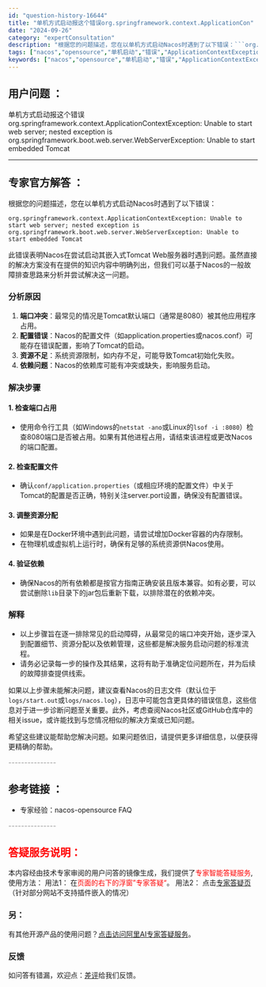 ```yaml
---
id: "question-history-16644"
title: "单机方式启动报这个错误org.springframework.context.ApplicationCon"
date: "2024-09-26"
category: "expertConsultation"
description: "根据您的问题描述，您在以单机方式启动Nacos时遇到了以下错误：```org.springframework.context.ApplicationContextException: Unable to start web server; nested exception is org.spring"
tags: ["nacos","opensource","单机启动","错误","ApplicationContextException","WebServerException","embedded"]
keywords: ["nacos","opensource","单机启动","错误","ApplicationContextException","WebServerException","embedded"]
---
```


## 用户问题 ： 
 单机方式启动报这个错误org.springframework.context.ApplicationContextException: Unable to start web server; nested exception is org.springframework.boot.web.server.WebServerException: Unable to start embedded Tomcat  

---------------
## 专家官方解答 ：

根据您的问题描述，您在以单机方式启动Nacos时遇到了以下错误：

```
org.springframework.context.ApplicationContextException: Unable to start web server; nested exception is org.springframework.boot.web.server.WebServerException: Unable to start embedded Tomcat
```

此错误表明Nacos在尝试启动其嵌入式Tomcat Web服务器时遇到问题。虽然直接的解决方案没有在提供的知识内容中明确列出，但我们可以基于Nacos的一般故障排查思路来分析并尝试解决这一问题。

### 分析原因

1. **端口冲突**：最常见的情况是Tomcat默认端口（通常是8080）被其他应用程序占用。
2. **配置错误**：Nacos的配置文件（如application.properties或nacos.conf）可能存在错误配置，影响了Tomcat的启动。
3. **资源不足**：系统资源限制，如内存不足，可能导致Tomcat初始化失败。
4. **依赖问题**：Nacos的依赖库可能有冲突或缺失，影响服务启动。

### 解决步骤

#### 1. 检查端口占用
- 使用命令行工具（如Windows的`netstat -ano`或Linux的`lsof -i :8080`）检查8080端口是否被占用。如果有其他进程占用，请结束该进程或更改Nacos的端口配置。

#### 2. 检查配置文件
- 确认`conf/application.properties`（或相应环境的配置文件）中关于Tomcat的配置是否正确，特别关注server.port设置，确保没有配置错误。

#### 3. 调整资源分配
- 如果是在Docker环境中遇到此问题，请尝试增加Docker容器的内存限制。
- 在物理机或虚拟机上运行时，确保有足够的系统资源供Nacos使用。

#### 4. 验证依赖
- 确保Nacos的所有依赖都是按官方指南正确安装且版本兼容。如有必要，可以尝试删除`lib`目录下的jar包后重新下载，以排除潜在的依赖冲突。

### 解释
- 以上步骤旨在逐一排除常见的启动障碍，从最常见的端口冲突开始，逐步深入到配置细节、资源分配以及依赖管理，这些都是解决服务启动问题的标准流程。
- 请务必记录每一步的操作及其结果，这将有助于准确定位问题所在，并为后续的故障排查提供线索。

如果以上步骤未能解决问题，建议查看Nacos的日志文件（默认位于`logs/start.out`或`logs/nacos.log`），日志中可能包含更具体的错误信息，这些信息对于进一步诊断问题至关重要。此外，考虑查阅Nacos社区或GitHub仓库中的相关issue，或许能找到与您情况相似的解决方案或已知问题。

希望这些建议能帮助您解决问题。如果问题依旧，请提供更多详细信息，以便获得更精确的帮助。


<font color="#949494">---------------</font> 


## 参考链接 ：

* 专家经验：nacos-opensource FAQ 


 <font color="#949494">---------------</font> 
 


## <font color="#FF0000">答疑服务说明：</font> 

本内容经由技术专家审阅的用户问答的镜像生成，我们提供了<font color="#FF0000">专家智能答疑服务</font>,使用方法：
用法1： 在<font color="#FF0000">页面的右下的浮窗”专家答疑“</font>。
用法2： 点击[专家答疑页](https://answer.opensource.alibaba.com/docs/intro)（针对部分网站不支持插件嵌入的情况）
### 另：


有其他开源产品的使用问题？[点击访问阿里AI专家答疑服务](https://answer.opensource.alibaba.com/docs/intro)。
### 反馈
如问答有错漏，欢迎点：[差评](https://ai.nacos.io/user/feedbackByEnhancerGradePOJOID?enhancerGradePOJOId=16654)给我们反馈。
